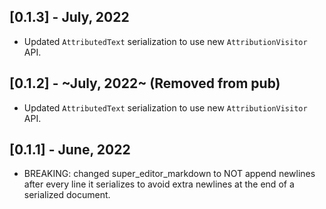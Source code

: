 ## [0.1.3] - July, 2022
 * Updated `AttributedText` serialization to use new `AttributionVisitor` API.
 
## [0.1.2] - ~July, 2022~ (Removed from pub)
 * Updated `AttributedText` serialization to use new `AttributionVisitor` API.

## [0.1.1] - June, 2022
 * BREAKING: changed super_editor_markdown to NOT append newlines after every line it serializes to avoid extra newlines at the end of a serialized document.
